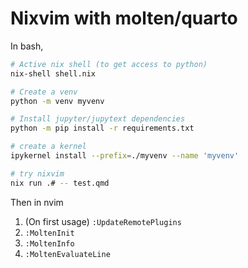 # Nixvim with molten/quarto

In bash,

```sh
# Active nix shell (to get access to python)
nix-shell shell.nix

# Create a venv
python -m venv myvenv

# Install jupyter/jupytext dependencies
python -m pip install -r requirements.txt

# create a kernel
ipykernel install --prefix=./myvenv --name 'myvenv'

# try nixvim
nix run .# -- test.qmd
```

Then in nvim

1. (On first usage) `:UpdateRemotePlugins` 
2. `:MoltenInit`
3. `:MoltenInfo` 
4. `:MoltenEvaluateLine` 
